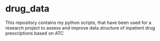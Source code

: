 # drug_data
This repository contains my python scripts, that have been used for a research project to assess and improve data structure of inpatient drug prescriptions based on ATC
